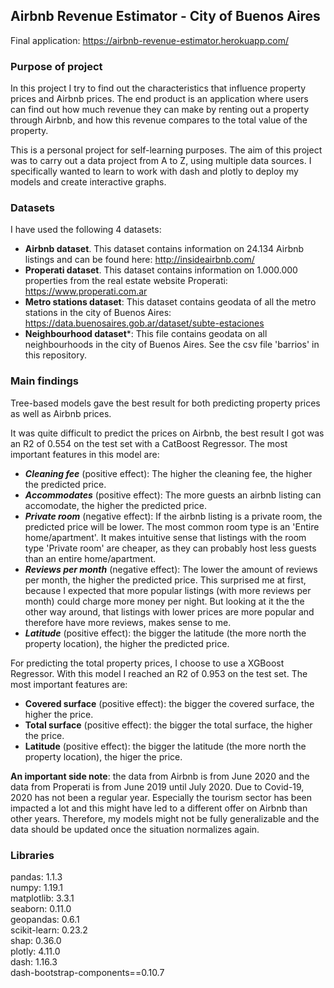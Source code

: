 ## Airbnb Revenue Estimator - City of Buenos Aires

Final application: https://airbnb-revenue-estimator.herokuapp.com/

### Purpose of project

In this project I try to find out the characteristics that influence property prices and Airbnb prices. The end product is an application where users can find out how much revenue they can make by renting out a property through Airbnb, and how this revenue compares to the total value of the property.

This is a personal project for self-learning purposes. The aim of this project was to carry out a data project from A to Z, using multiple data sources. I specifically wanted to learn to work with dash and plotly to deploy my models and create interactive graphs.

### Datasets

I have used the following 4 datasets:

- **Airbnb dataset**. This dataset contains information on 24.134 Airbnb listings and can be found here: http://insideairbnb.com/
- **Properati dataset**. This dataset contains information on 1.000.000 properties from the real estate website Properati: https://www.properati.com.ar
- **Metro stations dataset**: This dataset contains geodata of all the metro stations in the city of Buenos Aires: https://data.buenosaires.gob.ar/dataset/subte-estaciones
- **Neighbourhood dataset***: This file contains geodata on all neighbourhoods in the city of Buenos Aires. See the csv file 'barrios' in this repository. 

### Main findings

Tree-based models gave the best result for both predicting property prices as well as Airbnb prices.

It was quite difficult to predict the prices on Airbnb, the best result I got was an R2 of 0.554 on the test set with a CatBoost Regressor. The most important features in this model are:

- ***Cleaning fee*** (positive effect): The higher the cleaning fee, the higher the predicted price.
- ***Accommodates*** (positive effect): The more guests an airbnb listing can accomodate, the higher the predicted price.
- ***Private room*** (negative effect): If the airbnb listing is a private room, the predicted price will be lower. The most common room type is an 'Entire home/apartment'. It makes intuitive sense that listings with the room type 'Private room' are cheaper, as they can probably host less guests than an entire home/apartment.
- ***Reviews per month*** (negative effect): The lower the amount of reviews per month, the higher the predicted price. This surprised me at first, because I expected that more popular listings (with more reviews per month) could charge more money per night. But looking at it the the other way around, that listings with lower prices are more popular and therefore have more reviews, makes sense to me.
- ***Latitude*** (positive effect): the bigger the latitude (the more north the property location), the higher the predicted price.

For predicting the total property prices, I choose to use a XGBoost Regressor. With this model I reached an R2 of 0.953 on the test set. The most important features are:

- **Covered surface** (positive effect): the bigger the covered surface, the higher the price.
- **Total surface** (positive effect): the bigger the total surface, the higher the price.
- **Latitude** (positive effect): the bigger the latitude (the more north the property location), the higer the price.

**An important side note**: the data from Airbnb is from June 2020 and the data from Properati is from June 2019 until July 2020. Due to Covid-19, 2020 has not been a regular year. Especially the tourism sector has been impacted a lot and this might have led to a different offer on Airbnb than other years. Therefore, my models might not be fully generalizable and the data should be updated once the situation normalizes again.

### Libraries

pandas: 1.1.3
<br>
numpy: 1.19.1
<br>
matplotlib: 3.3.1
<br>
seaborn: 0.11.0
<br>
geopandas: 0.6.1
<br>
scikit-learn: 0.23.2
<br>
shap: 0.36.0
<br>
plotly: 4.11.0
<br>
dash: 1.16.3
<br>
dash-bootstrap-components==0.10.7
